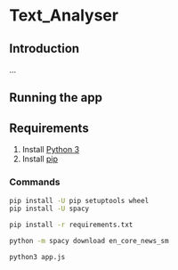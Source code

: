 # Text_Analyser

## Introduction
...


## Running the app

## Requirements

1. Install [Python 3]
2. Install [pip]

### Commands
```sh
pip install -U pip setuptools wheel
pip install -U spacy

pip install -r requirements.txt

python -m spacy download en_core_news_sm
```

```sh
python3 app.js
```

[pip]: <https://pip.pypa.io/en/stable/installing/>
[Python 3]: <https://www.python.org/downloads/>
